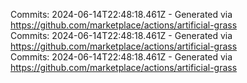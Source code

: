 Commits: 2024-06-14T22:48:18.461Z - Generated via https://github.com/marketplace/actions/artificial-grass
<br>
Commits: 2024-06-14T22:48:18.461Z - Generated via https://github.com/marketplace/actions/artificial-grass
<br>
Commits: 2024-06-14T22:48:18.461Z - Generated via https://github.com/marketplace/actions/artificial-grass
<br>
